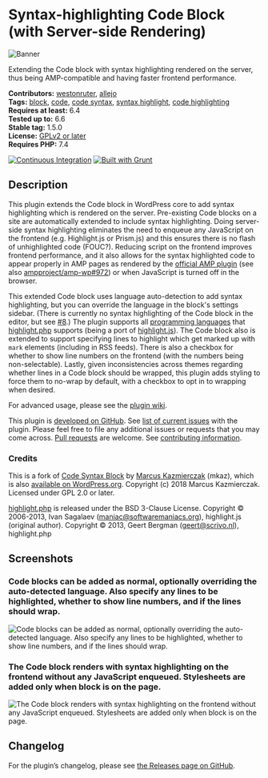 # Syntax-highlighting Code Block (with Server-side Rendering)

![Banner](.wordpress-org/banner-1544x500.png)

Extending the Code block with syntax highlighting rendered on the server, thus being AMP-compatible and having faster frontend performance.

**Contributors:** [westonruter](https://profiles.wordpress.org/westonruter), [allejo](https://profiles.wordpress.org/allejo)  
**Tags:** [block](https://wordpress.org/plugins/tags/block), [code](https://wordpress.org/plugins/tags/code), [code syntax](https://wordpress.org/plugins/tags/code-syntax), [syntax highlight](https://wordpress.org/plugins/tags/syntax-highlight), [code highlighting](https://wordpress.org/plugins/tags/code-highlighting)  
**Requires at least:** 6.4  
**Tested up to:** 6.6  
**Stable tag:** 1.5.0  
**License:** [GPLv2 or later](http://www.gnu.org/licenses/gpl-2.0.html)  
**Requires PHP:** 7.4

[![Continuous Integration](https://github.com/westonruter/syntax-highlighting-code-block/actions/workflows/ci.yaml/badge.svg)](https://github.com/westonruter/syntax-highlighting-code-block/actions/workflows/ci.yaml)
[![Built with Grunt](https://gruntjs.com/cdn/builtwith.svg)](http://gruntjs.com)

## Description

This plugin extends the Code block in WordPress core to add syntax highlighting which is rendered on the server. Pre-existing Code blocks on a site are automatically extended to include syntax highlighting. Doing server-side syntax highlighting eliminates the need to enqueue any JavaScript on the frontend (e.g. Highlight.js or Prism.js) and this ensures there is no flash of unhighlighted code (FOUC?). Reducing script on the frontend improves frontend performance, and it also allows for the syntax highlighted code to appear properly in AMP pages as rendered by the [official AMP plugin](https://amp-wp.org) (see also [ampproject/amp-wp#972](https://github.com/ampproject/amp-wp/issues/972)) or when JavaScript is turned off in the browser.

This extended Code block uses language auto-detection to add syntax highlighting, but you can override the language in the block's settings sidebar. (There is currently no syntax highlighting of the Code block in the editor, but see [#8](https://github.com/westonruter/syntax-highlighting-code-block/issues/8).) The plugin supports all [programming languages](https://highlightjs.org/static/demo/) that [highlight.php](https://github.com/scrivo/highlight.php) supports (being a port of [highlight.js](https://highlightjs.org/)). The Code block also is extended to support specifying lines to highlight which get marked up with `mark` elements (including in RSS feeds). There is also a checkbox for whether to show line numbers on the frontend (with the numbers being non-selectable). Lastly, given inconsistencies across themes regarding whether lines in a Code block should be wrapped, this plugin adds styling to force them to no-wrap by default, with a checkbox to opt in to wrapping when desired.

For advanced usage, please see the [plugin wiki](https://github.com/westonruter/syntax-highlighting-code-block/wiki).

This plugin is [developed on GitHub](https://github.com/westonruter/syntax-highlighting-code-block). See [list of current issues](https://github.com/westonruter/syntax-highlighting-code-block/issues) with the plugin. Please feel free to file any additional issues or requests that you may come across. [Pull requests](https://github.com/westonruter/syntax-highlighting-code-block/pulls) are welcome. See [contributing information](https://github.com/westonruter/syntax-highlighting-code-block/wiki/Contributing).

### Credits

This is a fork of [Code Syntax Block](https://github.com/mkaz/code-syntax-block) by [Marcus Kazmierczak](https://mkaz.blog/) (mkaz), which is also [available on WordPress.org](https://wordpress.org/plugins/code-syntax-block/). Copyright (c) 2018 Marcus Kazmierczak. Licensed under GPL 2.0 or later.

[highlight.php](https://github.com/scrivo/highlight.php) is released under the BSD 3-Clause License. Copyright © 2006-2013, Ivan Sagalaev (maniac@softwaremaniacs.org), highlight.js (original author). Copyright © 2013, Geert Bergman (geert@scrivo.nl), highlight.php

## Screenshots

### Code blocks can be added as normal, optionally overriding the auto-detected language. Also specify any lines to be highlighted, whether to show line numbers, and if the lines should wrap.

![Code blocks can be added as normal, optionally overriding the auto-detected language. Also specify any lines to be highlighted, whether to show line numbers, and if the lines should wrap.](.wordpress-org/screenshot-1.png)

### The Code block renders with syntax highlighting on the frontend without any JavaScript enqueued. Stylesheets are added only when block is on the page.

![The Code block renders with syntax highlighting on the frontend without any JavaScript enqueued. Stylesheets are added only when block is on the page.](.wordpress-org/screenshot-2.png)

## Changelog

For the plugin’s changelog, please see [the Releases page on GitHub](https://github.com/westonruter/syntax-highlighting-code-block/releases).

